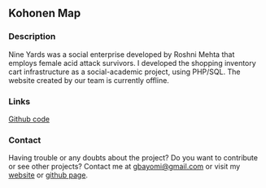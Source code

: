 ## Kohonen Map


### Description

Nine Yards was a social enterprise developed by Roshni Mehta that employs female acid attack survivors. I developed the shopping inventory cart infrastructure as a social-academic project, using PHP/SQL. The website created by our team is currently offline.

### Links

[Github code](https://github.com/Bayomi/nina_yards/)

### Contact

Having trouble or any doubts about the project? Do you want to contribute or see other projects? Contact me at gbayomi@gmail.com or visit my [website](http://gbayomi.com/) or [github page](https://github.com/Bayomi/).


